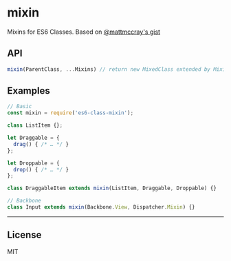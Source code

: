 # mixin

Mixins for ES6 Classes. Based on [@mattmccray's gist](https://gist.github.com/mattmccray/e41e2bf18b13a153ce67)

## API

```js
mixin(ParentClass, ...Mixins) // return new MixedClass extended by Mixins
```

## Examples

```js
// Basic
const mixin = require('es6-class-mixin');

class ListItem {};

let Draggable = {
  drag() { /* … */ }
};

let Droppable = {
  drop() { /* … */ }
};

class DraggableItem extends mixin(ListItem, Draggable, Droppable) {}
```

```js
// Backbone
class Input extends mixin(Backbone.View, Dispatcher.Mixin) {}
```

- - -

## License

MIT
